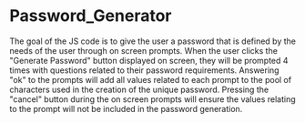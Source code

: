 # Password_Generator
The goal of the JS code is to give the user a password that is defined by the needs of the user through on screen prompts.
When the user clicks the "Generate Password" button displayed on screen, they will be prompted 4 times with questions related to their password requirements. Answering "ok" to the prompts will add all values related to each prompt to the pool of characters used in the creation of the unique password. Pressing the "cancel" button during the on screen prompts will ensure the values relating to the prompt will not be included in the password generation.